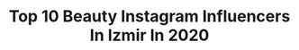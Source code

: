 ---
title: Top 10 Beauty Instagram Influencers In Izmir In 2020
description: >-
  Find top beauty Instagram influencers in Izmir in 2020. Most popular hashtags: #beauty #summer #izmir #nature.
platform: Instagram
hits: 79
text_top: Identify the top-rated Instagram profiles on inBeat.
text_bottom: Our platform has 79 Instagram influencers like this in Izmir, Turkey for you to contact.
profiles:
  - username: "dr.ahmettepe"
    fullname: >-
      Uzm.Dr.Ahmet Tepe
    bio: >-
      ➡️TEPE KLİNİK 🔶Medikal Estetik 🔶Akupunktur 🔶Mezoterapi 🔶Ozonterapi ☎️ 05059997737
    location: "Turkey"
    followers: 15904
    engagement: 501
    commentsToLikes: 0.042063
    id: ck9hb9se9fyeg0j783ldytqed
    verified: false
    hashtags: "#turkey, #sea, #september, #sa"
  - username: "vlknbrt"
    fullname: >-
      ᴠᴏʟᴋᴀɴ ʙᴀʀᴜᴛ | 𝚙𝚑𝚘𝚝𝚘𝚐𝚛𝚊𝚙𝚑𝚢
    bio: >-
      ɪ ᴀᴍ ɪɴ ʟᴏs ᴀɴɢᴇʟᴇs ɴᴏᴡ 📍 ᴅᴍ ᴛᴏ ʙᴏᴏᴋ ғᴏʀ sʜᴏᴏᴛɪɴɢ 📸 - 𝑝𝑜𝑟𝑡𝑟𝑎𝑖𝑡 -𝑓𝑎𝑠ℎ𝑖𝑜𝑛 -𝑠𝑝𝑜𝑟𝑡
    location: "Turkey"
    followers: 6895
    engagement: 647
    commentsToLikes: 0.030472
    id: ckapb6kejyr5h0i78v3qx8bvh
    verified: false
    hashtags: "#photography, #modelling, #photooftheday, #russian"
  - username: "sevvalakmn"
    fullname: >-
      Şevval Akman
    bio: >-
      İzmir|Tekirdağ #Fashion | #Beauty | #Lifestyle Business Inquiry:sevvalakmnn@gmail.com
    location: "Turkey"
    followers: 19754
    engagement: 178
    commentsToLikes: 0.069829
    id: ck8t4azfw63xv0j78wu1mrvde
    verified: false
    hashtags: "#vintageaesthetic, #neutralcolors, #parisianblogger, #vintageoutfit"
  - username: "guzellikmodu"
    fullname: >-
      Buse ⭐️ÇEKİLİŞ VAR
    bio: >-
      Makeup|Beauty|Lifestyle|Shopping✨ 📍İzmir 💌PR:DM//MAİL
    location: "Turkey"
    followers: 31155
    engagement: 148
    commentsToLikes: 0.039099
    id: ck13cm47f10p40i199bxda3ru
    verified: false
    hashtags: "#lipstick, #makeup, #instadaily, #follow4followback"
  - username: "gizemnyildirim"
    fullname: >-
      Petite Fashion | Travel
    bio: >-
      Gizem ོ 🎓Kadıköy Maarif|Koç University Law & IR 📍İstanbul 👩‍❤️‍👨@leleforg
    location: "Turkey"
    followers: 33004
    engagement: 609
    commentsToLikes: 0.044249
    id: ck0u7ucsk5ni00i19thgsqht6
    verified: false
    hashtags: "#fashionista, #selfie, #travel, #photography"
  - username: "selinablog"
    fullname: >-
      Selin Aydın
    bio: >-
      ✨ Makeup, Beauty, Fashion 🎓 Psychology 📍 İzmir, Turkey 💌 PR: seliina.blog@gmail.com
    location: "Turkey"
    followers: 89400
    engagement: 270
    commentsToLikes: 0.044363
    id: ck5cf8f0bmgy30i11poftf44f
    verified: false
    hashtags: "#makeupvideo, #beautybloggers, #likeme, #makeupbyme"
  - username: "sule.clkk"
    fullname: >-
      Şule ÇELİK 🎤🎬🎶
    bio: >-
      ⓒ ♥ ☎️ Sahne İletişim : 05323418700 🏫 Okan Üniversitesi | Konservatuvar 👩‍🎓 Anadolu Üniversitesi | İktisat 👩‍🎓 BLMYO | Dış Ticaret
    location: "Turkey"
    followers: 9126
    engagement: 632
    commentsToLikes: 0.007236
    id: ck14lbtxttvfu0i19ykwaberv
    verified: false
    hashtags: "#instalike, #likeforlikes, #instagood, #like4likes"
  - username: "shirvant"
    fullname: >-
      Shirvan
    bio: >-
      #fotoğraf 📷 lezzetli yemek 🍴yeni yerler keşfetmek 🗺 #food #travel #lifestyle & discover new countries 🌍 📧: shirvantnrkl@gmail.com
    location: "Turkey"
    followers: 47499
    engagement: 177
    commentsToLikes: 0.083450
    id: ck8tdifpa3fx20j78k3fcs3x7
    verified: false
    hashtags: "#ootd, #istanbulda1yer, #mondaymotivation, #yemek"
  - username: "__belqin__"
    fullname: >-
      belgin kandemir | Denizli
    bio: >-
      Nikon D5300 18-140 mm • photography 📷 • travel 👣 • nature ☘ • lifestyle 🙆
    location: "Turkey"
    followers: 18239
    engagement: 1157
    commentsToLikes: 0.127934
    id: ck13643re4o8s0i195eq3l821
    verified: false
    hashtags: "#portrait, #sun, #nikon, #tree"
  - username: "pinaroez_"
    fullname: >-
      FASHION X P I N A R 🧿
    bio: >-
      🌻 C | حب💍⠀⠀⠀⠀⠀⠀⠀⠀⠀⠀⠀⠀⠀ 💌pinaroez_@maxplusmgmt.de⠀⠀⠀⠀⠀⠀⠀⠀⠀ 🌻#FASHION 🎥MY LATEST YOUTUBE VIDEO ⬇️⬇️⬇️ s7es5
    location: "Turkey"
    followers: 35396
    engagement: 248
    commentsToLikes: 0.018262
    id: ckap5vri9ddiu0i784uqgtaax
    verified: false
    hashtags: "#fashionblogger, #streetstyle, #ootd, #fashionista"
---